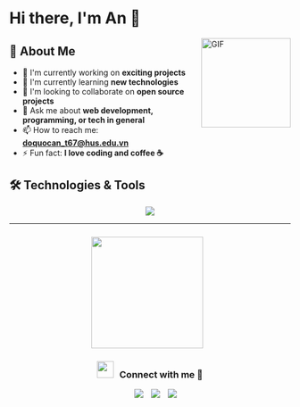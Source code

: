 # Hi there, I'm An 👋

<img align="right" alt="GIF" height="160px" src="https://media.giphy.com/media/du3J3cXyzhj75IOgvA/giphy.gif" />

## 🚀 About Me

- 🔭 I'm currently working on **exciting projects**
- 🌱 I'm currently learning **new technologies**
- 👯 I'm looking to collaborate on **open source projects**
- 💬 Ask me about **web development, programming, or tech in general**
- 📫 How to reach me: **doquocan_t67@hus.edu.vn**
- ⚡ Fun fact: **I love coding and coffee ☕**

## 🛠️ Technologies & Tools

<div align="center">
  <img src="https://skillicons.dev/icons?i=js,html,css,react,nodejs,python,git,github,vscode,docker" />
</div>

---

<h3 align="center" > <img src="https://media4.giphy.com/media/v1.Y2lkPTc5MGI3NjExZ2RjZGFjanY0c3FpNzNzYTI1ZjBvcHZ3aTRpejVvcHp0azZqcWV5NiZlcD12MV9pbnRlcm5hbF9naWZfYnlfaWQmY3Q9Zw/z5uG5gGHQqZQmcdw4H/giphy.gif" width="200"  style="margin-right: 10px;"></h3>
<h3 align="center" > <img src="https://media.giphy.com/media/iY8CRBdQXODJSCERIr/giphy.gif" width="30" height="30" style="margin-right: 10px;">Connect with me 🤝 </h3>

<p align="center">

 <div align="center"  class="icons-social" style="margin-left: 10px;">
        <a style="margin-left: 10px;"  target="_blank" href="https://www.linkedin.com/in/thuy-trang-nguyen-k67hus/">
			<img src="https://img.icons8.com/doodle/40/000000/linkedin--v2.png"></a>
        <a style="margin-left: 10px;" target="_blank" href="https://github.com/aya1101">
		<img src="https://img.icons8.com/doodle/40/000000/github--v1.png"></a>
        <a style="margin-left: 10px;" target="_blank" href="https://www.instagram.com/ayakaka.1101/">
			<img src="https://img.icons8.com/doodle/40/000000/instagram-new--v2.png"></a>
      </div>

</p>